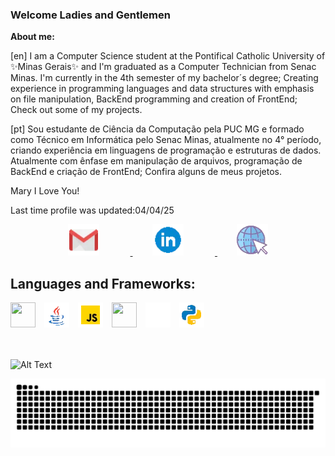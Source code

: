###  Welcome Ladies and Gentlemen

__About me:__

[en]
I am a Computer Science student at the Pontifical Catholic University of ✨Minas Gerais✨ and  I'm graduated as a Computer Technician from Senac Minas. 
 I'm currently in the 4th semester of my bachelor´s degree; 
 Creating experience in programming languages and data structures with emphasis on file manipulation, BackEnd programming and creation of FrontEnd;
Check out some of my projects.

[pt]
Sou estudante de Ciência da Computação pela PUC MG e formado como Técnico em Informática pelo Senac Minas, atualmente no 4° período, criando experiência em linguagens de programação e estruturas de dados. Atualmente com ênfase em manipulação de arquivos, programação de BackEnd e criação de FrontEnd;
Confira alguns de meus projetos.



Mary I Love You!

Last time profile was updated:04/04/25

<p align="center">
  <a href="mailto:kaikyfrs.comp@gmail.com" target="_blank">
    <img style="margin-right: 50px;" src="./src/img/gmail.webp" alt="Gmail" width="50" />
  </a>
  &nbsp;&nbsp;&nbsp;&nbsp;&nbsp;&nbsp;&nbsp;
  <a href="https://www.linkedin.com/in/glkaiky/" target="_blank">
    <img style="margin-right: 50px;" src="./src/img/linkedin.webp" alt="LinkedIn" width="50" />
  </a>
  &nbsp;&nbsp;&nbsp;&nbsp;&nbsp;&nbsp;&nbsp;
  <a href="https://kaikyfrs.com.br" target="_blank">
    <img src="./src/img/site.webp" alt="Meu portfólio" width="50" />
  </a>
</p>



<h2>Languages and Frameworks:</h2>


<div class="icon" style="display:inline;">
    <img style="width:40px; height:40px; margin-right: 10px;" src="https://cdn.jsdelivr.net/gh/devicons/devicon/icons/c/c-plain.svg" />
    <img style="width:40px; height:auto; margin-right: 10px;" src="./src/img/java.webp" />
    <img style="width:40px; height:auto; margin-right: 10px;" src="./src/img/js.webp" />
    <img style="width:40px; height:40px; margin-right: 10px;" src="https://cdn.jsdelivr.net/gh/devicons/devicon@latest/icons/nestjs/nestjs-original.svg" />          
    <img style="width:40px; height:auto; margin-right: 10px;" src="./src/img/flutter.gif" />          
    <img style="width:40px; height:auto;" src="./src/img/python.webp"  />
</div>

</br></br>
![Alt Text](https://media4.giphy.com/media/5PSPV1ucLX31u/giphy.gif)

<picture align="center">
  <source media="(prefers-color-scheme: dark)" srcset="https://raw.githubusercontent.com/glkaiky/glkaiky/output/github-contribution-grid-snake-dark.svg">
  <source media="(prefers-color-scheme: light)" srcset="https://raw.githubusercontent.com/glkaiky/glkaiky/output/github-contribution-grid-snake-dark.svg">
  <img align="center" alt="github contribution grid snake animation" src="https://raw.githubusercontent.com/glkaiky/glkaiky/output/github-contribution-grid-snake.svg">
</picture>
